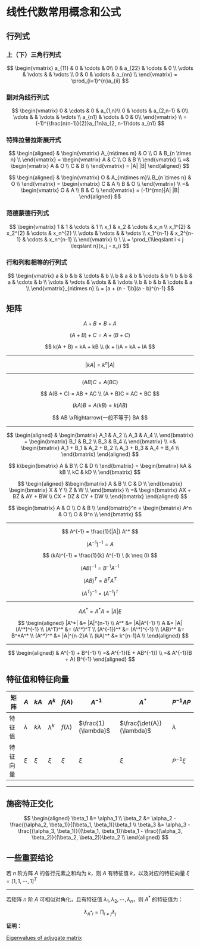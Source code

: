 # 线性代数常用概念和公式

[annotation]: <id> (c5fdb082-b23d-43ee-8fe5-45c3c52a78d8)
[annotation]: <status> (public)
[annotation]: <create_time> (2019-10-13 15:00:56)
[annotation]: <category> (数学理论)
[annotation]: <tags> (线性代数)
[annotation]: <comments> (false)
[annotation]: <url> (http://blog.ccyg.studio/article/c5fdb082-b23d-43ee-8fe5-45c3c52a78d8)

<input class='mathjax align' value='left' type='hidden'/>

## 行列式

### 上（下）三角行列式

$$
\begin{vmatrix}
a_{11} & 0 & \cdots & 0\\ 
 0 & a_{22} & \cdots & 0 \\ 
\vdots & \vdots &  & \vdots \\ 
0 & 0 & \cdots & a_{nn} \\ 
\end{vmatrix} = \prod_{i=1}^{n}a_{ii}
$$

### 副对角线行列式

$$
\begin{vmatrix}
0 & \cdots & 0 & a_{1,n}\\
0 & \cdots & a_{2,n-1} & 0\\
\vdots &  & \vdots & \vdots \\ 
a_{n1} & \cdots & 0 & 0\\
\end{vmatrix} \\
= (-1)^{\frac{n(n-1)}{2}}a_{1n}a_{2, n-1}\dots a_{n1}
$$

### 特殊拉普拉斯展开式

$$
\begin{aligned}
& \begin{vmatrix}
A_{m\times m} & O \\
O & B_{n \times n} \\
\end{vmatrix} = 
\begin{vmatrix}
A & C \\
O & B \\
\end{vmatrix} \\
=& \begin{vmatrix}
A & O \\
C & B \\
\end{vmatrix} = |A| |B|
\end{aligned}
$$

$$
\begin{aligned}
& \begin{vmatrix}
O & A_{m\times m}\\
B_{n \times n} & O \\
\end{vmatrix} = \begin{vmatrix}
C & A \\
B & O \\
\end{vmatrix} \\
=& \begin{vmatrix}
O & A \\
B & C \\
\end{vmatrix} = (-1)^{mn}|A| |B|
\end{aligned}
$$


### 范德蒙德行列式

$$
\begin{vmatrix}
1 & 1 & \cdots & 1 \\
x_1 & x_2 & \cdots & x_n \\
x_1^{2} & x_2^{2} & \cdots & x_n^{2} \\
\vdots & \vdots &  & \vdots \\
x_1^{n-1} & x_2^{n-1} & \cdots & x_n^{n-1} \\
\end{vmatrix}  \\
\ \\
= \prod_{1\leqslant i < j \leqslant n}(x_j - x_i)
$$

### 行和列和相等的行列式

$$
\begin{vmatrix}
a & b & b & \cdots & b \\
b & a & b & \cdots & b \\
b & b & a & \cdots & b \\
\vdots & \vdots & \vdots & & \vdots \\
b & b & b & \cdots & a \\
\end{vmatrix}_{n\times n} \\
=  [a + (n - 1)b](a - b)^{n-1}
$$

## 矩阵

$$
A + B = B + A
$$

$$
(A + B) + C = A + (B + C)
$$

$$
k(A + B) = kA + kB \\
(k + l)A = kA + lA
$$

---

$$
|kA| = k^n|A|
$$

---

$$
(AB)C = A(BC)
$$

$$
A(B + C) = AB + AC \\
(A + B)C = AC + BC
$$

$$
(kA)B = A(kB) = k(AB)
$$

$$ 
AB \xRightarrow{一般不等于} BA
$$

----

$$
\begin{aligned}
& \begin{bmatrix}
A_1 & A_2 \\
A_3 & A_4 \\
\end{bmatrix} + \begin{bmatrix}
B_1 & B_2 \\
B_3 & B_4 \\
\end{bmatrix} \\
=& \begin{bmatrix}
A_1 + B_1 & A_2 + B_2 \\
A_3 + B_3 & A_4 + B_4 \\
\end{bmatrix}
\end{aligned}
$$

$$
k\begin{bmatrix}
A & B \\
C & D \\
\end{bmatrix} = \begin{bmatrix}
kA & kB \\
kC & kD \\
\end{bmatrix}
$$

$$
\begin{aligned}
&\begin{bmatrix}
A & B \\
C & D \\
\end{bmatrix} \begin{bmatrix}
X & Y \\
Z & W \\
\end{bmatrix} \\ =& \begin{bmatrix}
AX + BZ & AY + BW \\
CX + DZ & CY + DW \\
\end{bmatrix}
\end{aligned}
$$

$$
\begin{bmatrix}
A & O \\
O & B \\
\end{bmatrix}^n = \begin{bmatrix}
A^n & O \\
O & B^n \\
\end{bmatrix}
$$

---

$$
A^{-1} = \frac{1}{|A|} A^*
$$

$$
(A^{-1})^{-1} = A
$$

$$
(kA)^{-1} = \frac{1}{k} A^{-1} \ (k \neq 0)
$$

$$
(AB)^{-1} = B^{-1}A^{-1}
$$

$$
(AB)^{T} = B^{T}A^{T}
$$

$$
(A^T)^{-1} = (A^{-1})^T
$$

----

$$
AA^* = A^*A = |A|E
$$

$$
\begin{aligned}
|A^*| &= |A|^{n-1} \\
A^* &= |A|A^{-1} \\
A &= |A|(A^*)^{-1} \\
(A^T)^* &= (A^*)^T \\
(A^{-1})^* &= (A^*)^{-1} \\
(AB)^* &= B^*A^* \\
(A^*)^* &= |A|^{n-2}A \\
(kA)^* &= k^{n-1}A \\
\end{aligned}
$$  

---

$$
\begin{aligned}
& A^{-1}  + B^{-1} \\
=& A^{-1}(E + AB^{-1}) \\
=& A^{-1}(B + A) B^{-1}
\end{aligned}
$$

## 特征值和特征向量

| 矩阵     | $A$       | $kA$       | $A^k$       | $f(A)$       | $A^{-1}$            | $A^*$                     | $P^{-1}AP$ |
| -------- | --------- | ---------- | ----------- | ------------ | ------------------- | ------------------------- | ---------- |
| 特征值   | $\lambda$ | $k\lambda$ | $\lambda^k$ | $f(\lambda)$ | $\frac{1}{\lambda}$ | $\frac{\det(A)}{\lambda}$ | $\lambda$  |
| 特征向量 | $\xi$     | $\xi$      | $\xi$       | $\xi$        | $\xi$               | $\xi$                     | $P^{-1}\xi$      |

---

## 施密特正交化

$$
\begin{aligned}
\beta_1 &= \alpha_1 \\
\beta_2 &= \alpha_2 - \frac{(\alpha_2, \beta_1)}{(\beta_1, \beta_1)}\beta_1 \\
\beta_3 &= \alpha_3 - \frac{(\alpha_3, \beta_1)}{(\beta_1, \beta_1)}\beta_1 - \frac{(\alpha_3, \beta_2)}{(\beta_2, \beta_2)}\beta_2 \\
\end{aligned}
$$

## 一些重要结论

若 $n$ 阶方阵 $A$ 的各行元素之和均为 $k$，则 $A$ 有特征值 $k$，以及对应的特征向量 $\xi = [1, 1, \cdots, 1]^T$

---

若矩阵 $n$ 阶 $A$ 可相似对角化，且有特征值 $\lambda_1,\lambda_2,\cdots,\lambda_n$，则 $A^*$ 的特征值为：

$$
\lambda_{A^*i} = \prod_{i\neq j} \lambda_j
$$

**证明：**

[Eigenvalues of adjugate matrix](https://ysharifi.wordpress.com/2011/01/22/eigenvalues-of-adjugate-matrix/)
